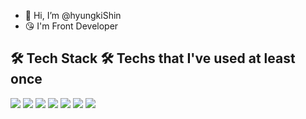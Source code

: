 - 👋 Hi, I’m @hyungkiShin
- 😘 I'm Front Developer


🛠 Tech Stack 🛠
Techs that I've used at least once </br>
---

 <img src="https://img.shields.io/badge/React-3766AB?style=flat-square&logo=React&logoColor=white" /> <img src="https://img.shields.io/badge/Vue-3766AB?style=flat-square&logo=Vue.js&logoColor=white" /> <img src="https://img.shields.io/badge/Nuxt-3766AB?style=flat-square&logo=Nuxt.js&logoColor=white" /> <img src="https://img.shields.io/badge/Java-3766AB?style=flat-square&logo=Java&logoColor=white" /> <img src="https://img.shields.io/badge/Jest-3766AB?style=flat-square&logo=Jest&logoColor=white" /> <img src="https://img.shields.io/badge/JavaScript-3766AB?style=flat-square&logo=Javascript&logoColor=white" /> 
<img src="https://camo.githubusercontent.com/997205b77cd7eac35fdae833c285ec8c87d0d45e26f5b5482a61f391a3733844/68747470733a2f2f696d672e736869656c64732e696f2f62616467652f6373732d3135373242363f7374796c653d666c61742d737175617265266c6f676f3d63737333266c6f676f436f6c6f723d7768697465" />

             

